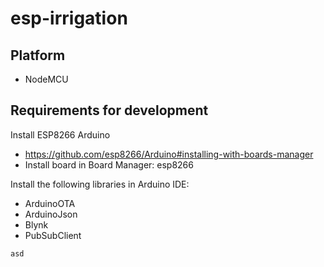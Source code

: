 # esp-irrigation

## Platform
- NodeMCU


## Requirements for development

Install ESP8266 Arduino 
- https://github.com/esp8266/Arduino#installing-with-boards-manager
- Install board in Board Manager: esp8266

Install the following libraries in Arduino IDE:
- ArduinoOTA
- ArduinoJson
- Blynk
- PubSubClient

```
asd
```